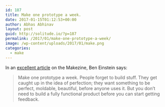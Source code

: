 ```yaml
---
id: 187
title: Make one prototype a week.
date: 2017-01-15T01:12:53+00:00
author: Abhas Abhinav
layout: post
guid: http://solitude.io/?p=187
permalink: /2017/01/make-one-prototype-a-week/
image: /wp-content/uploads/2017/01/make.png
categories:
  - make
---
```

In an <a href="http://makezine.com/2016/03/04/maker-pro-file-ben-einstein/"
target="_blank">excellent article</a> on the Makezine, Ben Einstein says:

> Make one prototype a week. People forget to build stuff. They get
> caught up in the idea of perfection; they want something to be perfect,
> moldable, beautiful, before anyone uses it. But you don’t need to build
> a fully functional product before you can start getting
> feedback.


